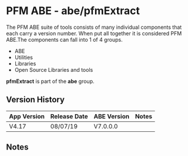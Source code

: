 # PFM ABE - abe/pfmExtract

The PFM ABE suite of tools consists of many individual components that each carry a version number.  When put all together it is considered PFM ABE.The components can fall into 1 of 4 groups.
- ABE
- Utilities
- Libraries
- Open Source Libraries and tools

**pfmExtract** is part of the **abe** group.

## Version History

|App Version|Release Date|ABE Version|Notes|
|-------|------------|-----|---|
|V4.17|08/07/19|V7.0.0.0|  |

## Notes
